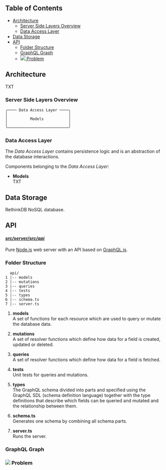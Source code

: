 ## Table of Contents

- [Architecture](#architecture)
  - [Server Side Layers Overview](#server-side-layers-overview)
  - [Data Access Layer](#data-access-layer)
- [Data Storage](#data-storage)
- [API](#api)
  - [Folder Structure](#folder-structure)
  - [GraphQL Graph](#graphql-graph)
  - [<img src='https://render.githubusercontent.com/render/math?math=n%2B1'> Problem](#-problem)

## Architecture

TXT

### Server Side Layers Overview

```
╭──── Data Access Layer ────╮
│                           │
│          Models           │
│                           │
╰───────────────────────────╯
```

### Data Access Layer

The _*Data Access Layer*_ contains persistence logic and is an abstraction of the database interactions.

Components belonging to the _*Data Access Layer*_:

- **Models**  
  TXT

## Data Storage

RethinkDB NoSQL database.

## API

#### [_*src/server/src/api*_](https://github.com/taleldayekh/fair-share/tree/master/src/server/src/api)

Pure [Node.js](https://nodejs.org/api/https.html) web server with an API based on [GraphQL.js](https://graphql.org/graphql-js/).

### Folder Structure

```
  api/
1 |-- models
2 |-- mutations
3 |-- queries
4 |-- tests
5 |-- types
6 |-- schema.ts
7 |-- server.ts
```

1. **models**  
   A set of functions for each resource which are used to query or mutate the database data.

2. **mutations**  
   A set of resolver functions which define how data for a field is created, updated or deleted.

3. **queries**  
   A set of resolver functions which define how data for a field is fetched.

4. **tests**  
   Unit tests for queries and mutations.

5. **types**  
   The GraphQL schema divided into parts and specified using the GraphQL SDL (schema definition language) together with the type definitions that describe which fields can be queried and mutated and the relationship between them.

6. **schema.ts**  
   Generates one schema by combining all schema parts.

7. **server.ts**  
   Runs the server.

### GraphQL Graph

### <img src='https://render.githubusercontent.com/render/math?math=\large n%2B1'> Problem
